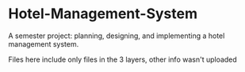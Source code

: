 # Hotel-Management-System
A semester project: planning, designing, and implementing a hotel management system. 

Files here include only files in the 3 layers, other info wasn't uploaded
